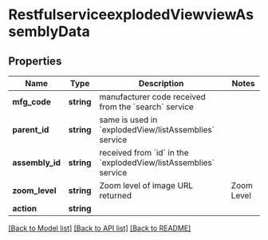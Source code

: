 # RestfulserviceexplodedViewviewAssemblyData

## Properties
Name | Type | Description | Notes
------------ | ------------- | ------------- | -------------
**mfg_code** | **string** | manufacturer code received from the &#x60;search&#x60; service | 
**parent_id** | **string** | same is used in &#x60;explodedView/listAssemblies&#x60; service | 
**assembly_id** | **string** | received from &#x60;id&#x60; in the &#x60;explodedView/listAssemblies&#x60; service | 
**zoom_level** | **string** | Zoom level of image URL returned |Zoom Level|Description| |-------|--------| |-1|xxs| |0|xs| |1|s| |2|m| |3|l| |4|xl| |5|xxl| | [optional] [default to '-1']
**action** | **string** |  | 

[[Back to Model list]](../../README.md#documentation-for-models) [[Back to API list]](../../README.md#documentation-for-api-endpoints) [[Back to README]](../../README.md)

